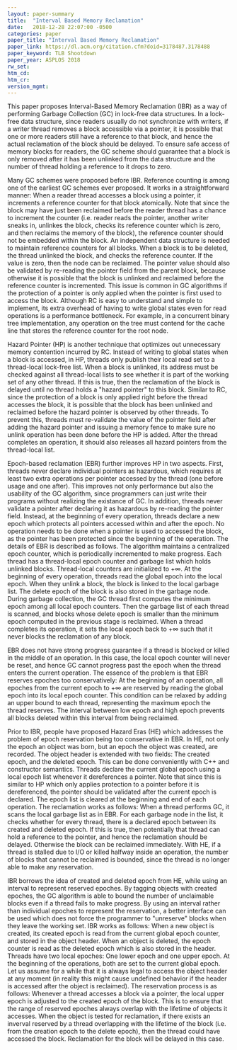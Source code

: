 ```yaml
---
layout: paper-summary
title:  "Interval Based Memory Reclamation"
date:   2018-12-28 22:07:00 -0500
categories: paper
paper_title: "Interval Based Memory Reclamation"
paper_link: https://dl.acm.org/citation.cfm?doid=3178487.3178488
paper_keyword: TLB Shootdown
paper_year: ASPLOS 2018
rw_set: 
htm_cd: 
htm_cr: 
version_mgmt: 
---
```


This paper proposes Interval-Based Memory Reclamation (IBR) as a way of performing Garbage Collection (GC) in 
lock-free data structures. In a lock-free data structure, since readers usually do not synchronize with writers, 
if a writer thread removes a block accessible via a pointer, it is possible that one or more readers still
have a reference to that block, and hence the actual reclamation of the block should be delayed. To ensure safe access
of memory blocks for readers, the GC scheme should guarantee that a block is only removed after it has been unlinked
from the data structure and the number of thread holding a reference to it drops to zero. 

Many GC schemes were proposed before IBR. Reference counting is among one of the earliest GC schemes ever proposed. 
It works in a straightforward manner: When a reader thread accesses a block using a pointer, it increments a reference 
counter for that block atomically. Note that since the block may have just been reclaimed before the reader thread has a 
chance to increment the counter (i.e. reader reads the pointer, another writer sneaks in, unlinkes the block, checks its 
reference counter which is zero, and then reclaims the memory of the block), the reference counter should not be embedded 
within the block. An independent data structure is needed to maintain reference counters for all blocks. When a block is 
to be deleted, the thread unlinked the block, and checks the reference counter. If the value is zero, then the node can be 
reclaimed. The pointer value should also be validated by re-reading the pointer field from the parent block, because otherwise 
it is possible that the block is unlinked and reclaimed before the reference counter is incremented. This issue is common 
in GC algorithms if the protection of a pointer is only applied when the pointer is first used to access the block.
Although RC is easy to understand and simple to implement, its extra overhead of having to write global states even for 
read operations is a performance bottleneck. For example, in a concurrent binary tree implementation, any operation
on the tree must contend for the cache line that stores the reference counter for the root node. 

Hazard Pointer (HP) is another technique that optimizes out unnecessary memory contention incurred by RC. Instead of 
writing to global states when a block is accessed, in HP, threads only publish their local read set to a thread-local
lock-free list. When a block is unlinked, its address must be checked against all thread-local lists to see whether 
it is part of the working set of any other thread. If this is true, then the reclamation of the block is delayed until
no thread holds a "hazard pointer" to this block. Similar to RC, since the protection of a block is only applied right 
before the thread accesses the block, it is possible that the block has been unlinked and reclaimed before the 
hazard pointer is observed by other threads. To prevent this, threads must re-validate the value of the pointer 
field after adding the hazard pointer and issuing a memory fence to make sure no unlink operation has been done 
before the HP is added. After the thread completes an operation, it should also releases all hazard pointers from 
the thread-local list. 

Epoch-based reclamation (EBR) further improves HP in two aspects. First, threads never declare individual pointers 
as hazardous, which requires at least two extra operations per pointer accessed by the thread (one before usage 
and one after). This improves not only performance but also the usability of the GC algorithm, since programmers
can just write their programs without realizing the existance of GC. In addition, threads never validate a pointer
after declaring it as hazardous by re-reading the pointer field. Instead, at the beginning of every operation, threads
declare a new epoch which protects all pointers accessed within and after the epoch. No operation needs to be done when
a pointer is used to accessed the block, as the pointer has been protected since the beginning of the operation. 
The details of EBR is described as follows. The algorithm maintains a centralized epoch counter, which is periodically
incremented to make progress. Each thread has a thread-local epoch counter and garbage list which holds unlinked 
blocks. Thread-local counters are initialized to +&infin;. At the beginning of every operation, threads read the 
global epoch into the local epoch. When they unlink a block, the block is linked to the local garbage list. 
The delete epoch of the block is also stored in the garbage node. During garbage collection, the GC thread first computes 
the minimum epoch among all local epoch counters. Then the garbage list of each thread is scanned, and blocks whose 
delete epoch is smaller than the minimum epoch computed in the previous stage is reclaimed. When a thread completes 
its operation, it sets the local epoch back to +&infin; such that it never blocks the reclamation of any block.

EBR does not have strong progress guarantee if a thread is blocked or killed in the middle of an operation. In this 
case, the local epoch counter will never be reset, and hence GC cannot progress past the epoch when the thread
enters the current operation. The essence of the problem is that EBR reserves epoches too conservatively: At the 
beginning of an operation, all epoches from the current epoch to +&infin; are reserved by reading the global epoch
into its local epoch counter. This condition can be relaxed by adding an upper bound to each thread, representing the 
maximum epoch the thread reserves. The interval between low epoch and high epoch prevents all blocks deleted within 
this interval from being reclaimed.

Prior to IBR, people have proposed Hazard Eras (HE) which addresses the problem of epoch reservation being too 
conservative in EBR. In HE, not only the epoch an object was born, but an epoch the object was created, are recorded. 
The object header is extended with two fields: The created epoch, and the deleted epoch. This can be done conveniently
with C++ and constructor semantics. Threads declare the current global epoch using a local epoch list whenever it 
dereferences a pointer. Note that since this is similar to HP which only applies protection to a pointer before 
it is dereferenced, the pointer should be validated after the current epoch is declared. The epoch list is cleared 
at the beginning and end of each operation. The reclamation works as follows: When a thread performs GC, it scans 
the local garbage list as in EBR. For each garbage node in the list, it checks whether for every thread, there is a 
declared epoch between its created and deleted epoch. If this is true, then potentially that thread can hold a 
reference to the pointer, and hence the reclamation should be delayed. Otherwise the block can be reclaimed immediately.
With HE, if a thread is stalled due to I/O or killed halfway inside an operation, the number of blocks that cannot be 
reclaimed is bounded, since the thread is no longer able to make any reservation.

IBR borrows the idea of created and deleted epoch from HE, while using an interval to represent reserved epoches. By
tagging objects with created epoches, the GC algorithm is able to bound the number of unclaimable blocks even if 
a thread fails to make progress. By using an interval rather than individual epoches to represent the reservation,
a better interface can be used which does not force the programmer to "unreserve" blocks when they leave 
the working set. IBR works as follows: When a new object is created, its created epoch is read from the current global 
epoch counter, and stored in the object header. When an object is deleted, the epoch counter is read as the deleted
epoch which is also stored in the header. Threads have two local epoches: One lower epoch and one upper epoch.
At the beginning of the operations, both are set to the current global epoch. Let us assume for a while that it is 
always legal to access the object header at any moment (in reality this might cause undefined behavior if the header 
is accessed after the object is reclaimed). The reservation process is as follows: Whenever a thread accesses 
a block via a pointer, the local upper epoch is adjusted to the created epoch of the block. This is to ensure that
the range of reserved epoches always overlap with the lifetime of objects it accesses. When the object is tested for 
reclamation, if there exists an inverval reserved by a thread overlapping with the lifetime of the block (i.e.
from the creation epoch to the delete epoch), then the thread could have accessed the block. Reclamation
for the block will be delayed in this case.